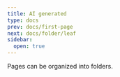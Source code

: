 ```yaml
---
title: AI generated
type: docs
prev: docs/first-page
next: docs/folder/leaf
sidebar:
  open: true
---
```


Pages can be organized into folders.

